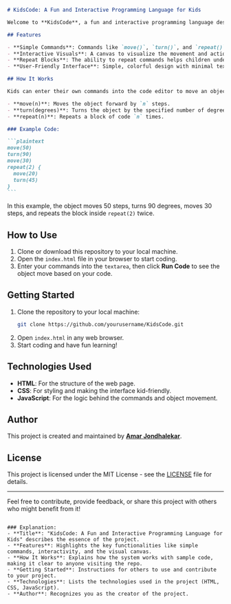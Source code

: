 ````markdown
# KidsCode: A Fun and Interactive Programming Language for Kids

Welcome to **KidsCode**, a fun and interactive programming language designed specifically for kids in grades 1 to 7. This project allows young learners to explore the world of programming in a simple, engaging way. By using basic commands like `move()`, `turn()`, and `repeat()`, children can control a visual object on the screen and learn fundamental programming concepts.

## Features

- **Simple Commands**: Commands like `move()`, `turn()`, and `repeat()` make it easy for children to understand how programming works.
- **Interactive Visuals**: A canvas to visualize the movement and actions of the object based on the code entered.
- **Repeat Blocks**: The ability to repeat commands helps children understand loops and repetition in programming.
- **User-Friendly Interface**: Simple, colorful design with minimal text to keep kids engaged.

## How It Works

Kids can enter their own commands into the code editor to move an object on the screen. The available commands include:

- **move(n)**: Moves the object forward by `n` steps.
- **turn(degrees)**: Turns the object by the specified number of degrees.
- **repeat(n)**: Repeats a block of code `n` times.

### Example Code:

```plaintext
move(50)
turn(90)
move(30)
repeat(2) {
  move(20)
  turn(45)
}
```
````

In this example, the object moves 50 steps, turns 90 degrees, moves 30 steps, and repeats the block inside `repeat(2)` twice.

## How to Use

1. Clone or download this repository to your local machine.
2. Open the `index.html` file in your browser to start coding.
3. Enter your commands into the `textarea`, then click **Run Code** to see the object move based on your code.

## Getting Started

1. Clone the repository to your local machine:
   ```bash
   git clone https://github.com/yourusername/KidsCode.git
   ```
2. Open `index.html` in any web browser.
3. Start coding and have fun learning!

## Technologies Used

- **HTML**: For the structure of the web page.
- **CSS**: For styling and making the interface kid-friendly.
- **JavaScript**: For the logic behind the commands and object movement.

## Author

This project is created and maintained by **[Amar Jondhalekar](https://github.com/yourusername)**.

## License

This project is licensed under the MIT License - see the [LICENSE](LICENSE) file for details.

---

Feel free to contribute, provide feedback, or share this project with others who might benefit from it!

```

### Explanation:
- **Title**: "KidsCode: A Fun and Interactive Programming Language for Kids" describes the essence of the project.
- **Features**: Highlights the key functionalities like simple commands, interactivity, and the visual canvas.
- **How It Works**: Explains how the system works with sample code, making it clear to anyone visiting the repo.
- **Getting Started**: Instructions for others to use and contribute to your project.
- **Technologies**: Lists the technologies used in the project (HTML, CSS, JavaScript).
- **Author**: Recognizes you as the creator of the project.
```
